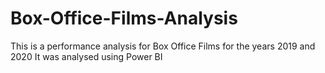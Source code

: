 # Box-Office-Films-Analysis
This is a performance analysis for Box Office Films for the years 2019 and 2020
It was analysed using Power BI
